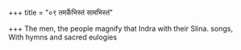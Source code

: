 +++
title = "०९ तमर्केभिस्तं सामभिस्तं"

+++
The men, the people magnify that Indra with their Slina. songs,  
     With hymns and sacred eulogies